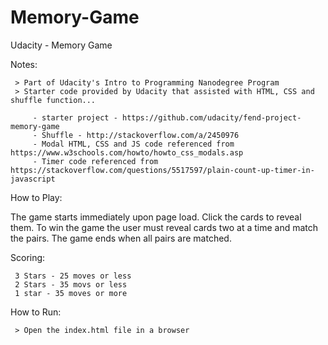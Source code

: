 # Memory-Game
Udacity - Memory Game


Notes:
     
     > Part of Udacity's Intro to Programming Nanodegree Program
     > Starter code provided by Udacity that assisted with HTML, CSS and shuffle function... 
         
         - starter project - https://github.com/udacity/fend-project-memory-game
         - Shuffle - http://stackoverflow.com/a/2450976
         - Modal HTML, CSS and JS code referenced from https://www.w3schools.com/howto/howto_css_modals.asp
         - Timer code referenced from https://stackoverflow.com/questions/5517597/plain-count-up-timer-in-javascript


How to Play:

The game starts immediately upon page load. Click the cards to reveal them. To win the game the user must reveal cards two at a time and match the pairs.  The game ends when all pairs are matched. 

Scoring:

     3 Stars - 25 moves or less
     2 Stars - 35 movs or less
     1 star - 35 moves or more

How to Run:

     > Open the index.html file in a browser
